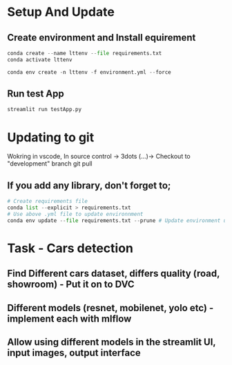 # Setup And Update
## Create environment and Install equirement
```python
conda create --name lttenv --file requirements.txt
conda activate lttenv

conda env create -n lttenv -f environment.yml --force
```

## Run test App
```python
streamlit run testApp.py
```

# Updating to git
Wokring in vscode, In source control -> 3dots (...)-> Checkout to "development" branch
git pull 


## If you add any library, don't forget to;
```python
# Create requirements file
conda list --explicit > requirements.txt
# Use above .yml file to update environnment
conda env update --file requirements.txt --prune # Update environment using the above env.yml file

```

# Task - Cars detection
## Find Different cars dataset, differs quality (road, showroom) - Put it on to DVC
## Different models (resnet, mobilenet, yolo etc) - implement each with mlflow
## Allow using different models in the streamlit UI, input images, output interface





